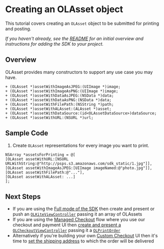 Creating an OLAsset object
==============

This tutorial covers creating an `OLAsset` object to be submitted for printing and posting.

_If you haven't already, see the [README](../README.md) for an initial overview and instructions for adding the SDK to your project._


Overview
--------
OLAsset provides many constructors to support any use case you may have.
```obj-c
+ (OLAsset *)assetWithImageAsJPEG:(UIImage *)image;
+ (OLAsset *)assetWithImageAsPNG:(UIImage *)image;
+ (OLAsset *)assetWithDataAsJPEG:(NSData *)data;
+ (OLAsset *)assetWithDataAsPNG:(NSData *)data;
+ (OLAsset *)assetWithFilePath:(NSString *)path;
+ (OLAsset *)assetWithALAsset:(ALAsset *)asset;
+ (OLAsset *)assetWithDataSource:(id<OLAssetDataSource>)dataSource;
+ (OLAsset *)assetWithURL:(NSURL *)url;
```


Sample Code
-----------

1. Create `OLAsset` representations for every image you want to print.

```obj-c
NSArray *assetsForPrinting = @[
[OLAsset assetWithURL:[NSURL URLWithString:@"http://psps.s3.amazonaws.com/sdk_static/1.jpg"]],
[OLAsset assetWithImageAsJPEG:[UIImage imageNamed:@"photo.jpg"]],
[OLAsset assetWithFilePath:@"..."],
[OLAsset assetWithALAsset: ...]
];
```

Next Steps
----------
- If you are using the [Full mode of the SDK](../README.md#full) then create and present or push an [`OLKiteViewController`](OLKiteViewController.md) passing it an array of OLAssets
- If you are using the [Managed Checkout](../README.md#managed-checkout) flow where you use our checkout and payment UI then
[create and present a `OLCheckoutViewController`](managed_checkout.md) passing it a [`OLPrintOrder`](create_print_order.md)
- Alternatively if you're building your own [Custom Checkout](../README.md#custom-checkout) UI then it's time to [set the shipping address](shipping.md) to which the order will be delivered
